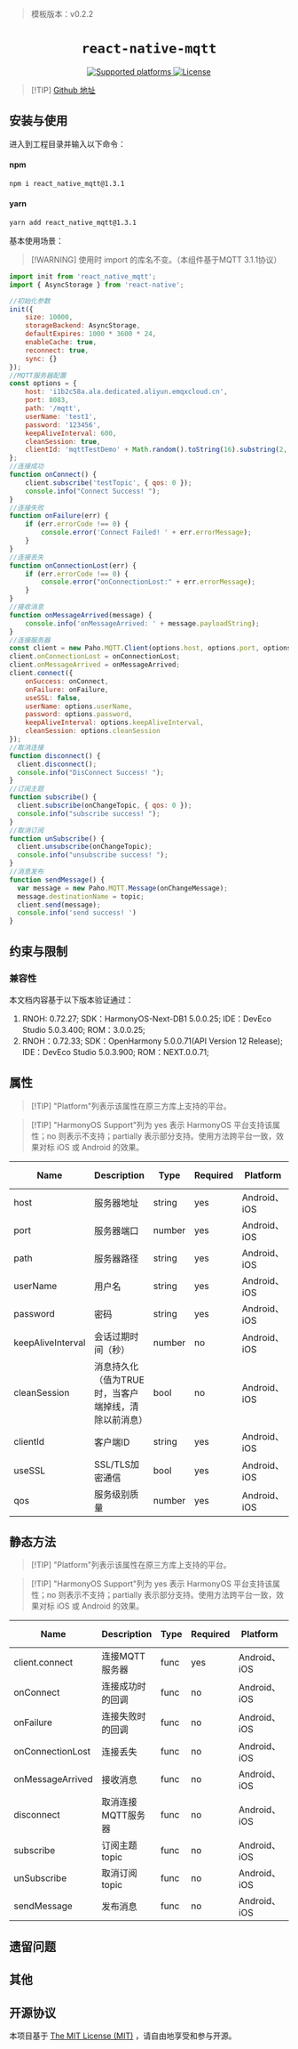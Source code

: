 > 模板版本：v0.2.2

<p align="center">
  <h1 align="center"> <code>react-native-mqtt</code> </h1>
</p>
<p align="center">
    <a href="https://github.com/Introvertuous/react-native-mqtt">
        <img src="https://img.shields.io/badge/platforms-android%20|%20ios%20|%20harmony%20-lightgrey.svg" alt="Supported platforms" />
    </a>
    <a href="https://github.com/Introvertuous/react-native-mqtt/blob/master/LICENSE">
        <img src="https://img.shields.io/badge/license-MIT-green.svg" alt="License" />
    </a>
</p>


> [!TIP] [Github 地址](https://github.com/Introvertuous/react-native-mqtt)

## 安装与使用

进入到工程目录并输入以下命令：

<!-- tabs:start -->

#### **npm**

```bash
npm i react_native_mqtt@1.3.1
```

#### **yarn**

```bash
yarn add react_native_mqtt@1.3.1
```

<!-- tabs:end -->

基本使用场景：

> [!WARNING] 使用时 import 的库名不变。（本组件基于MQTT 3.1.1协议）

```js
import init from 'react_native_mqtt';
import { AsyncStorage } from 'react-native';

//初始化参数
init({
    size: 10000,
    storageBackend: AsyncStorage,
    defaultExpires: 1000 * 3600 * 24,
    enableCache: true,
    reconnect: true,
    sync: {}
});
//MQTT服务器配置
const options = {
    host: 'i1b2c58a.ala.dedicated.aliyun.emqxcloud.cn',
    port: 8083,
    path: '/mqtt',
    userName: 'test1',
    password: '123456',
    keepAliveInterval: 600,
    cleanSession: true,
    clientId: 'mqttTestDemo' + Math.random().toString(16).substring(2, 8)
};
//连接成功
function onConnect() {
    client.subscribe('testTopic', { qos: 0 });
    console.info("Connect Success! ");
}
//连接失败
function onFailure(err) {
    if (err.errorCode !== 0) {
        console.error('Connect Failed! ' + err.errorMessage);
    }
}
//连接丢失
function onConnectionLost(err) {
    if (err.errorCode !== 0) {
        console.error("onConnectionLost:" + err.errorMessage);
    }
}
//接收消息
function onMessageArrived(message) {
    console.info('onMessageArrived: ' + message.payloadString);
}
//连接服务器
const client = new Paho.MQTT.Client(options.host, options.port, options.path, options.clientId);
client.onConnectionLost = onConnectionLost;
client.onMessageArrived = onMessageArrived;
client.connect({
    onSuccess: onConnect,
    onFailure: onFailure,
    useSSL: false,
    userName: options.userName,
    password: options.password,
    keepAliveInterval: options.keepAliveInterval,
    cleanSession: options.cleanSession
});
//取消连接
function disconnect() {
  client.disconnect();
  console.info("DisConnect Success! ");
}
//订阅主题
function subscribe() {
  client.subscribe(onChangeTopic, { qos: 0 });
  console.info("subscribe success! ");
}
//取消订阅
function unSubscribe() {
  client.unsubscribe(onChangeTopic);
  console.info("unsubscribe success! ");
}
//消息发布
function sendMessage() {
  var message = new Paho.MQTT.Message(onChangeMessage);
  message.destinationName = topic;
  client.send(message);
  console.info('send success! ')
}
```

## 约束与限制

### 兼容性

本文档内容基于以下版本验证通过：

1. RNOH: 0.72.27; SDK：HarmonyOS-Next-DB1 5.0.0.25; IDE：DevEco Studio 5.0.3.400; ROM：3.0.0.25;
2. RNOH：0.72.33; SDK：OpenHarmony 5.0.0.71(API Version 12 Release); IDE：DevEco Studio 5.0.3.900; ROM：NEXT.0.0.71;

##  属性

> [!TIP] "Platform"列表示该属性在原三方库上支持的平台。

> [!TIP] "HarmonyOS Support"列为 yes 表示 HarmonyOS 平台支持该属性；no 则表示不支持；partially 表示部分支持。使用方法跨平台一致，效果对标 iOS 或 Android 的效果。

| Name              | Description                                          | Type   | Required | Platform     | HarmonyOS Support |
| ----------------- | ---------------------------------------------------- | ------ | -------- | ------------ | ----------------- |
| host              | 服务器地址                                           | string | yes      | Android、iOS | yes               |
| port              | 服务器端口                                           | number | yes      | Android、iOS | yes               |
| path              | 服务器路径                                           | string | yes      | Android、iOS | yes               |
| userName          | 用户名                                               | string | yes      | Android、iOS | yes               |
| password          | 密码                                                 | string | yes      | Android、iOS | yes               |
| keepAliveInterval | 会话过期时间（秒）                                   | number | no       | Android、iOS | yes               |
| cleanSession      | 消息持久化（值为TRUE时，当客户端掉线，清除以前消息） | bool   | no       | Android、iOS | yes               |
| clientId          | 客户端ID                                             | string | yes      | Android、iOS | yes               |
| useSSL            | SSL/TLS加密通信                                      | bool   | yes      | Android、iOS | yes               |
| qos               | 服务级别质量                                         | number | yes      | Android、iOS | yes               |

## 静态方法

> [!TIP] "Platform"列表示该属性在原三方库上支持的平台。

> [!TIP] "HarmonyOS Support"列为 yes 表示 HarmonyOS 平台支持该属性；no 则表示不支持；partially 表示部分支持。使用方法跨平台一致，效果对标 iOS 或 Android 的效果。

| Name             | Description        | Type | Required | Platform     | HarmonyOS Support |
| ---------------- | ------------------ | ---- | -------- | ------------ | ----------------- |
| client.connect   | 连接MQTT服务器     | func | yes      | Android、iOS | yes               |
| onConnect        | 连接成功时的回调   | func | no       | Android、iOS | yes               |
| onFailure        | 连接失败时的回调   | func | no       | Android、iOS | yes               |
| onConnectionLost | 连接丢失           | func | no       | Android、iOS | yes               |
| onMessageArrived | 接收消息           | func | no       | Android、iOS | yes               |
| disconnect       | 取消连接MQTT服务器 | func | no       | Android、iOS | yes               |
| subscribe        | 订阅主题topic      | func | no       | Android、iOS | yes               |
| unSubscribe      | 取消订阅topic      | func | no       | Android、iOS | yes               |
| sendMessage      | 发布消息           | func | no       | Android、iOS | yes               |

## 遗留问题

## 其他

## 开源协议

本项目基于 [The MIT License (MIT)](https://github.com/Introvertuous/react-native-mqtt/blob/master/LICENSE) ，请自由地享受和参与开源。
